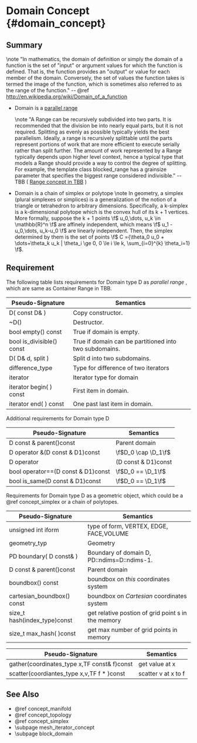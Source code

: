 Domain Concept {#domain_concept}
=========================================

## Summary

 \note  "In mathematics, the  domain of definition or simply the domain of a function is the set of "input" or argument values for which the function is defined. That is, the function provides an "output" or value for each member of the domain.  Conversely, the set of values the function takes is termed the image of the function, which is sometimes also referred to as the  range of the function."  -- @ref http://en.wikipedia.org/wiki/Domain_of_a_function
 
  - Domain is a [parallel range](https://www.threadingbuildingblocks.org/docs/help/reference/containers_overview/container_range_concept.htm)

 	\note  "A Range can be recursively subdivided into two parts. It is recommended that the division be into nearly equal parts, but it is not required. Splitting as evenly as possible typically yields the best parallelism. Ideally, a range is recursively splittable until the parts represent portions of work that are more efficient to execute serially rather than split further. The amount of work represented by a Range typically depends upon higher level context, hence a typical type that models a Range should provide a way to control the degree of splitting. For example, the template class blocked_range has a grainsize parameter that specifies the biggest range considered indivisible." -- TBB  ( [Range concept in TBB](https://www.threadingbuildingblocks.org/docs/help/reference/algorithms/range_concept.htm) )
 	
 - Domain is a chain of simplex or polytope 
   \note In geometry, a simplex (plural simplexes or simplices) is a generalization of the notion of a triangle or tetrahedron to arbitrary dimensions. Specifically, a k-simplex is a k-dimensional polytope which is the convex hull of its k + 1 vertices. More formally, suppose the k + 1 points \f$ u_0,\dots, u_k \in \mathbb{R}^n \f$ are affinely independent, which means \f$ u_1 - u_0,\dots, u_k-u_0 \f$ are linearly independent. Then, the simplex determined by them is the set of points  \f$    C =\{\theta_0 u_0 + \dots+\theta_k u_k | \theta_i \ge 0, 0 \le i \le k, \sum_{i=0}^{k} \theta_i=1\}  \f$.

## Requirement 
The following table lists requirements for  Domain type D as _parallel range_ , which are same as Container Range in TBB.

 Pseudo-Signature  				| Semantics
 -------------------------------|--------------
 D( const D& ) 					| Copy constructor.
 ~D() 							| Destructor.
 bool empty() const 			| True if domain is empty.
 bool is_divisible() const 		| True if domain can be partitioned into two subdomains.
 D( D& d, split ) 				| Split d into two subdomains.
 difference_type 				| Type for difference of two iterators
 iterator 						| Iterator type for domain
 iterator begin(  ) const		| First item in domain.
 iterator end(  ) const 		| One past last item in domain. 
	



Additional requirements for  Domain type D 

 Pseudo-Signature  				| Semantics
 -------------------------------|-------------
 D const & parent()const		| Parent domain
 D operator &(D const & D1)const		| \f$D_0 \cap \D_1\f$
 D operator |(D const & D1)const		| \f$D_0 \cup \D_1\f$
 bool operator==(D const & D1)const		| \f$D_0 == \D_1\f$
 bool is_same(D const & D1)const		| \f$D_0 == \D_1\f$   

Requirements for  Domain type D as a geometric object, which could be a @ref concept_simplex or a chain of polytopes. 

 Pseudo-Signature  				| Semantics
 -------------------------------|-------------
 unsigned int iform				| type of form, VERTEX, EDGE, FACE,VOLUME
 geometry_typ					| Geometry 
 PD boundary(  D const& )		| Boundary of domain D, PD::ndims=D::ndims-1.
 D const & parent()const		| Parent domain
 boundbox() const				| boundbox on _this_ coordinates system
 cartesian_boundbox() const		| boundbox on _Cartesian_ coordinates system
 size_t hash(index_type)const 	| get relative  postion of  grid point s in the memory  
 size_t max_hash( )const 		| get max number of grid points in memory




 Pseudo-Signature  				| Semantics
 -------------------------------|-------------
 gather(coordinates_type x,TF const& f)const 	| get value at x
 scatter(coordiantes_type x,v,TF f *  )const 	| scatter v at x to f
 
 

##  See Also
- @ref concept_manifold
- @ref concept_topology
- @ref concept_simplex
- \subpage mesh_iterator_concept
- \subpage block_domain	 